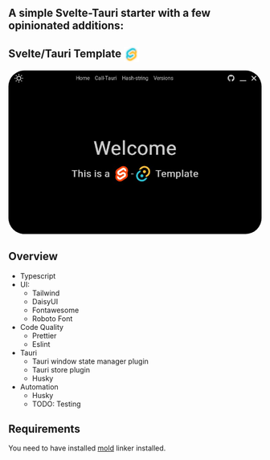 ## A simple Svelte-Tauri starter with a few opinionated additions:
## Svelte/Tauri Template <img src="https://raw.githubusercontent.com/Fractal-Tess/Svelte-Tauri/main/static/st-1024.png" width="30" align="center" />

<div align="center">
  <img src="https://raw.githubusercontent.com/Fractal-Tess/Svelte-Tauri/main/static/app.jpg" width="580" style="border-radius:2rem"/>
</div>



## Overview 
- Typescript
- UI:
  - Tailwind
  - DaisyUI
  - Fontawesome
  - Roboto Font
- Code Quality
  - Prettier
  - Eslint
- Tauri
  - Tauri window state manager plugin
  - Tauri store plugin
  - Husky
- Automation
  - Husky
  - TODO: Testing



## Requirements
You need to have installed [mold](https://github.com/rui314/mold) linker installed.
